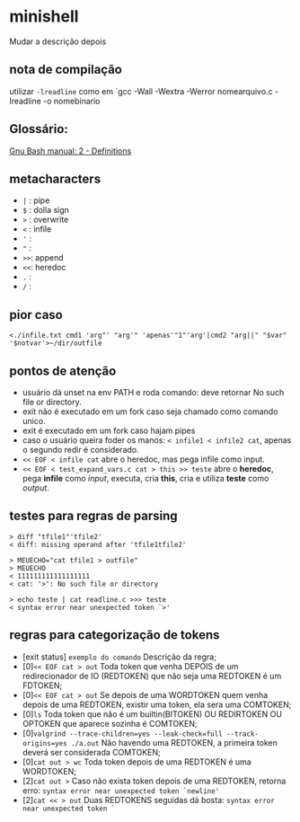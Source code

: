 # minishell
Mudar a descrição depois

## nota de compilação
utilizar `-lreadline` como em `gcc -Wall -Wextra -Werror nomearquivo.c -lreadline -o nomebinario

## Glossário:
[Gnu Bash manual: 2 - Definitions](https://www.gnu.org/software/bash/manual/html_node/Definitions.html)


## metacharacters

- `|`	: pipe
- `$`	: dolla sign
- `>`	: overwrite
- `<`	: infile
- `'`	:
- `"`	:
- `>>`: append
- `<<`: heredoc
- `.` :
- `/` :

## pior caso
```<./infile.txt cmd1 'arg"' "arg'" 'apenas'"1"'arg'|cmd2 "arg||" "$var" '$notvar'>~/dir/outfile```

## pontos de atenção
- usuário dá unset na env PATH e roda comando: deve retornar No such file or directory.
- exit não é executado em um fork caso seja chamado como comando unico.
- exit é executado em um fork caso hajam pipes
- caso o usuário queira foder os manos: `< infile1 < infile2 cat`, apenas o segundo redir é considerado.
- `<< EOF < infile cat` abre o heredoc, mas pega infile como input.
- `<< EOF < test_expand_vars.c cat > this >> teste` abre o **heredoc**, pega **infile** como *input*, executa, cria **this**, cria e utiliza **teste** como *output*.

## testes para regras de parsing
```
> diff "tfile1"'tfile2'
< diff: missing operand after 'tfile1tfile2'
```
```
> MEUECHO="cat tfile1 > outfile"
> MEUECHO
< 111111111111111111
< cat: '>': No such file or directory
```
```
> echo teste | cat readline.c >>> teste
< syntax error near unexpected token `>'
```

## regras para categorização de tokens
- \[exit status\] ```exemplo do comando``` Descrição da regra;
- \[0\]```<< EOF cat > out``` Toda token que venha DEPOIS de um redirecionador de IO (REDTOKEN) que não seja uma REDTOKEN é um FDTOKEN;
- \[0\]```<< EOF cat > out``` Se depois de uma WORDTOKEN quem venha depois de uma REDTOKEN, existir uma token, ela sera uma COMTOKEN;
- \[0\]```ls``` Toda token que não é um builtin(BITOKEN) OU REDIRTOKEN OU OPTOKEN que aparece sozinha é COMTOKEN;
- \[0\]```valgrind --trace-children=yes --leak-check=full --track-origins=yes ./a.out``` Não havendo uma REDTOKEN, a primeira token deverá ser considerada COMTOKEN;
- \[0\]```cat out > wc``` Toda token depois de uma REDTOKEN é uma WORDTOKEN;
- \[2\]```cat out >``` Caso não exista token depois de uma REDTOKEN, retorna erro: ```syntax error near unexpected token `newline'```
- \[2\]```cat << > out``` Duas REDTOKENS seguidas dá bosta: ```syntax error near unexpected token ` ```
